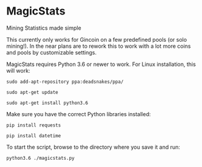 # MagicStats
Mining Statistics made simple

This currently only works for Gincoin on a few predefined pools (or solo mining!). In the near plans are to rework this to work with a lot more coins and pools by customizable settings.

MagicStats requires Python 3.6 or newer to work. For Linux installation, this will work:

<code>sudo add-apt-repository ppa:deadsnakes/ppa/</code>

<code>sudo apt-get update</code>

<code>sudo apt-get install python3.6</code>

Make sure you have the correct Python libraries installed:

<code>pip install requests</code>
  
<code>pip install datetime</code>

To start the script, browse to the directory where you save it and run:

<code>python3.6 ./magicstats.py</code>
